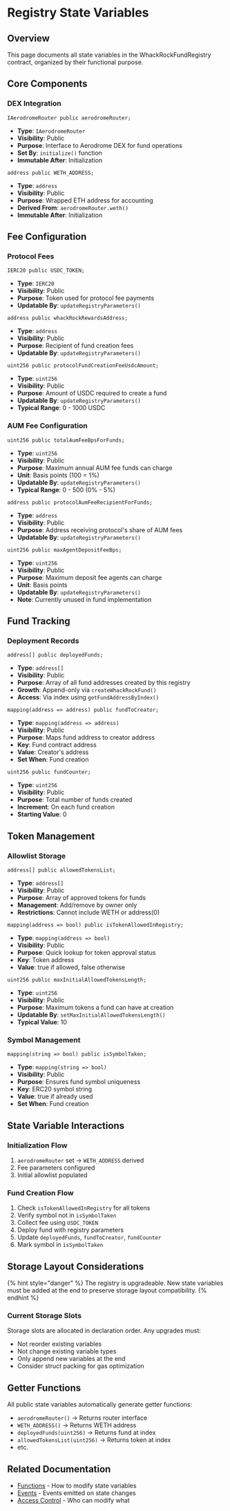 # Registry State Variables

## Overview

This page documents all state variables in the WhackRockFundRegistry contract, organized by their functional purpose.

## Core Components

### DEX Integration

```solidity
IAerodromeRouter public aerodromeRouter;
```
- **Type**: `IAerodromeRouter`
- **Visibility**: Public
- **Purpose**: Interface to Aerodrome DEX for fund operations
- **Set By**: `initialize()` function
- **Immutable After**: Initialization

```solidity
address public WETH_ADDRESS;
```
- **Type**: `address`
- **Visibility**: Public
- **Purpose**: Wrapped ETH address for accounting
- **Derived From**: `aerodromeRouter.weth()`
- **Immutable After**: Initialization

## Fee Configuration

### Protocol Fees

```solidity
IERC20 public USDC_TOKEN;
```
- **Type**: `IERC20`
- **Visibility**: Public
- **Purpose**: Token used for protocol fee payments
- **Updatable By**: `updateRegistryParameters()`

```solidity
address public whackRockRewardsAddress;
```
- **Type**: `address`
- **Visibility**: Public
- **Purpose**: Recipient of fund creation fees
- **Updatable By**: `updateRegistryParameters()`

```solidity
uint256 public protocolFundCreationFeeUsdcAmount;
```
- **Type**: `uint256`
- **Visibility**: Public
- **Purpose**: Amount of USDC required to create a fund
- **Updatable By**: `updateRegistryParameters()`
- **Typical Range**: 0 - 1000 USDC

### AUM Fee Configuration

```solidity
uint256 public totalAumFeeBpsForFunds;
```
- **Type**: `uint256`
- **Visibility**: Public
- **Purpose**: Maximum annual AUM fee funds can charge
- **Unit**: Basis points (100 = 1%)
- **Updatable By**: `updateRegistryParameters()`
- **Typical Range**: 0 - 500 (0% - 5%)

```solidity
address public protocolAumFeeRecipientForFunds;
```
- **Type**: `address`
- **Visibility**: Public
- **Purpose**: Address receiving protocol's share of AUM fees
- **Updatable By**: `updateRegistryParameters()`

```solidity
uint256 public maxAgentDepositFeeBps;
```
- **Type**: `uint256`
- **Visibility**: Public
- **Purpose**: Maximum deposit fee agents can charge
- **Unit**: Basis points
- **Updatable By**: `updateRegistryParameters()`
- **Note**: Currently unused in fund implementation

## Fund Tracking

### Deployment Records

```solidity
address[] public deployedFunds;
```
- **Type**: `address[]`
- **Visibility**: Public
- **Purpose**: Array of all fund addresses created by this registry
- **Growth**: Append-only via `createWhackRockFund()`
- **Access**: Via index using `getFundAddressByIndex()`

```solidity
mapping(address => address) public fundToCreator;
```
- **Type**: `mapping(address => address)`
- **Visibility**: Public
- **Purpose**: Maps fund address to creator address
- **Key**: Fund contract address
- **Value**: Creator's address
- **Set When**: Fund creation

```solidity
uint256 public fundCounter;
```
- **Type**: `uint256`
- **Visibility**: Public
- **Purpose**: Total number of funds created
- **Increment**: On each fund creation
- **Starting Value**: 0

## Token Management

### Allowlist Storage

```solidity
address[] public allowedTokensList;
```
- **Type**: `address[]`
- **Visibility**: Public
- **Purpose**: Array of approved tokens for funds
- **Management**: Add/remove by owner only
- **Restrictions**: Cannot include WETH or address(0)

```solidity
mapping(address => bool) public isTokenAllowedInRegistry;
```
- **Type**: `mapping(address => bool)`
- **Visibility**: Public
- **Purpose**: Quick lookup for token approval status
- **Key**: Token address
- **Value**: true if allowed, false otherwise

```solidity
uint256 public maxInitialAllowedTokensLength;
```
- **Type**: `uint256`
- **Visibility**: Public
- **Purpose**: Maximum tokens a fund can have at creation
- **Updatable By**: `setMaxInitialAllowedTokensLength()`
- **Typical Value**: 10

### Symbol Management

```solidity
mapping(string => bool) public isSymbolTaken;
```
- **Type**: `mapping(string => bool)`
- **Visibility**: Public
- **Purpose**: Ensures fund symbol uniqueness
- **Key**: ERC20 symbol string
- **Value**: true if already used
- **Set When**: Fund creation

## State Variable Interactions

### Initialization Flow
1. `aerodromeRouter` set → `WETH_ADDRESS` derived
2. Fee parameters configured
3. Initial allowlist populated

### Fund Creation Flow
1. Check `isTokenAllowedInRegistry` for all tokens
2. Verify symbol not in `isSymbolTaken`
3. Collect fee using `USDC_TOKEN`
4. Deploy fund with registry parameters
5. Update `deployedFunds`, `fundToCreator`, `fundCounter`
6. Mark symbol in `isSymbolTaken`

## Storage Layout Considerations

{% hint style="danger" %}
The registry is upgradeable. New state variables must be added at the end to preserve storage layout compatibility.
{% endhint %}

### Current Storage Slots
Storage slots are allocated in declaration order. Any upgrades must:
- Not reorder existing variables
- Not change existing variable types
- Only append new variables at the end
- Consider struct packing for gas optimization

## Getter Functions

All public state variables automatically generate getter functions:
- `aerodromeRouter()` → Returns router interface
- `WETH_ADDRESS()` → Returns WETH address
- `deployedFunds(uint256)` → Returns fund at index
- `allowedTokensList(uint256)` → Returns token at index
- etc.

## Related Documentation

- [Functions](functions.md) - How to modify state variables
- [Events](events.md) - Events emitted on state changes
- [Access Control](../security/access-control.md) - Who can modify what